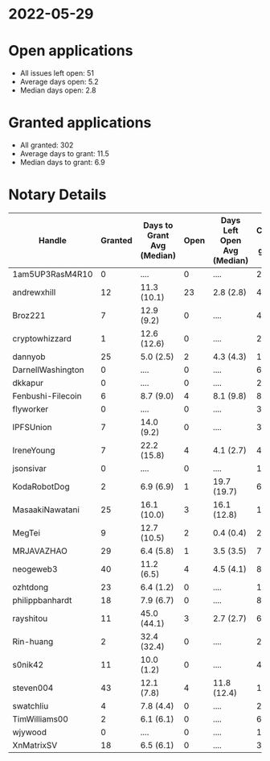 2022-05-29
==========

# Open applications

- All issues left open: 51
- Average days open: 5.2
- Median days open: 2.8

# Granted applications

- All granted: 302
- Average days to grant: 11.5
- Median days to grant: 6.9

# Notary Details

| Handle            |   Granted | Days to Grant Avg (Median)   |   Open | Days Left Open Avg (Median)   |   Closed (no grant) |
|-------------------|-----------|------------------------------|--------|-------------------------------|---------------------|
| 1am5UP3RasM4R10   |         0 | ....                         |      0 | ....                          |                   2 |
| andrewxhill       |        12 | 11.3  (10.1)                 |     23 | 2.8  (2.8)                    |                  46 |
| Broz221           |         7 | 12.9  (9.2)                  |      0 | ....                          |                  41 |
| cryptowhizzard    |         1 | 12.6  (12.6)                 |      0 | ....                          |                  20 |
| dannyob           |        25 | 5.0  (2.5)                   |      2 | 4.3  (4.3)                    |                 122 |
| DarnellWashington |         0 | ....                         |      0 | ....                          |                   6 |
| dkkapur           |         0 | ....                         |      0 | ....                          |                   2 |
| Fenbushi-Filecoin |         6 | 8.7  (9.0)                   |      4 | 8.1  (9.8)                    |                  80 |
| flyworker         |         0 | ....                         |      0 | ....                          |                   3 |
| IPFSUnion         |         7 | 14.0  (9.2)                  |      0 | ....                          |                  32 |
| IreneYoung        |         7 | 22.2  (15.8)                 |      4 | 4.1  (2.7)                    |                  44 |
| jsonsivar         |         0 | ....                         |      0 | ....                          |                  13 |
| KodaRobotDog      |         2 | 6.9  (6.9)                   |      1 | 19.7  (19.7)                  |                   6 |
| MasaakiNawatani   |        25 | 16.1  (10.0)                 |      3 | 16.1  (12.8)                  |                 105 |
| MegTei            |         9 | 12.7  (10.5)                 |      2 | 0.4  (0.4)                    |                  25 |
| MRJAVAZHAO        |        29 | 6.4  (5.8)                   |      1 | 3.5  (3.5)                    |                  71 |
| neogeweb3         |        40 | 11.2  (6.5)                  |      4 | 4.5  (4.1)                    |                  84 |
| ozhtdong          |        23 | 6.4  (1.2)                   |      0 | ....                          |                 123 |
| philippbanhardt   |        18 | 7.9  (6.7)                   |      0 | ....                          |                  81 |
| rayshitou         |        11 | 45.0  (44.1)                 |      3 | 2.7  (2.7)                    |                  61 |
| Rin-huang         |         2 | 32.4  (32.4)                 |      0 | ....                          |                   2 |
| s0nik42           |        11 | 10.0  (1.2)                  |      0 | ....                          |                  42 |
| steven004         |        43 | 12.1  (7.8)                  |      4 | 11.8  (12.4)                  |                 157 |
| swatchliu         |         4 | 7.8  (4.4)                   |      0 | ....                          |                  26 |
| TimWilliams00     |         2 | 6.1  (6.1)                   |      0 | ....                          |                   6 |
| wjywood           |         0 | ....                         |      0 | ....                          |                  12 |
| XnMatrixSV        |        18 | 6.5  (6.1)                   |      0 | ....                          |                  38 |
